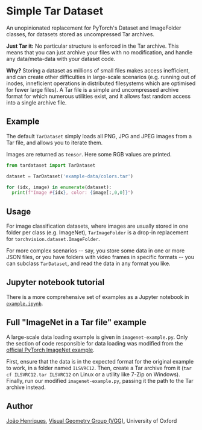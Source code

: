 # Simple Tar Dataset

An unopinionated replacement for PyTorch's Dataset and ImageFolder classes, for datasets stored as uncompressed Tar archives.

**Just Tar it:** No particular structure is enforced in the Tar archive. This means that you can just archive your files with no modification, and handle any data/meta-data with your dataset code.

**Why?** Storing a dataset as millions of small files makes access inefficient, and can create other difficulties in large-scale scenarios (e.g. running out of inodes, inneficient operations in distributed filesystems which are optimised for fewer large files). A Tar file is a simple and uncompressed archive format for which numerous utilities exist, and it allows fast random access into a single archive file.


## Example

The default `TarDataset` simply loads all PNG, JPG and JPEG images from a Tar file, and allows you to iterate them.

Images are returned as `Tensor`. Here some RGB values are printed.

```python
from tardataset import TarDataset

dataset = TarDataset('example-data/colors.tar')

for (idx, image) in enumerate(dataset):
  print(f"Image #{idx}, color: {image[:,0,0]}")
```

## Usage

For image classification datasets, where images are usually stored in one folder per class (e.g. ImageNet), `TarImageFolder` is a drop-in replacement for `torchvision.dataset.ImageFolder`.

For more complex scenarios -- say, you store some data in one or more JSON files, or you have folders with video frames in specific formats -- you can subclass `TarDataset`, and read the data in any format you like.


## Jupyter notebook tutorial

There is a more comprehensive set of examples as a Jupyter notebook in [`example.ipynb`](example.ipynb).


## Full "ImageNet in a Tar file" example

A large-scale data loading example is given in `imagenet-example.py`. Only the section of code responsible for data loading was modified from the [official PyTorch ImageNet example](https://github.com/pytorch/examples/tree/master/imagenet).

First, ensure that the data is in the expected format for the original example to work, in a folder named `ILSVRC12`. Then, create a Tar archive from it (`tar cf ILSVRC12.tar ILSVRC12` on Linux or a utility like 7-Zip on Windows). Finally, run our modified `imagenet-example.py`, passing it the path to the Tar archive instead.


## Author

[João Henriques](http://www.robots.ox.ac.uk/~joao/), [Visual Geometry Group (VGG)](http://www.robots.ox.ac.uk/~vgg/), University of Oxford

